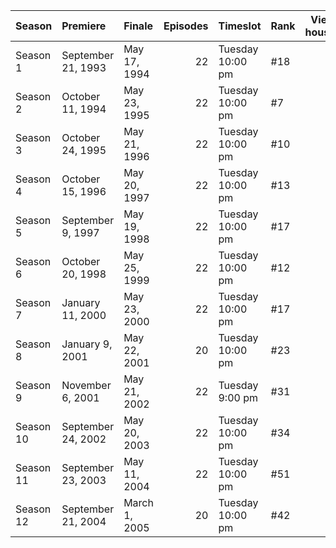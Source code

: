 | Season    | Premiere           | Finale        |   Episodes | Timeslot         | Rank   |   Viewers (in households) |
|:----------|:-------------------|:--------------|-----------:|:-----------------|:-------|--------------------------:|
| Season 1  | September 21, 1993 | May 17, 1994  |         22 | Tuesday 10:00 pm | #18    |                      13   |
| Season 2  | October 11, 1994   | May 23, 1995  |         22 | Tuesday 10:00 pm | #7     |                      15.7 |
| Season 3  | October 24, 1995   | May 21, 1996  |         22 | Tuesday 10:00 pm | #10    |                      13.5 |
| Season 4  | October 15, 1996   | May 20, 1997  |         22 | Tuesday 10:00 pm | #13    |                      12.1 |
| Season 5  | September 9, 1997  | May 19, 1998  |         22 | Tuesday 10:00 pm | #17    |                      10.5 |
| Season 6  | October 20, 1998   | May 25, 1999  |         22 | Tuesday 10:00 pm | #12    |                      10.4 |
| Season 7  | January 11, 2000   | May 23, 2000  |         22 | Tuesday 10:00 pm | #17    |                      15.5 |
| Season 8  | January 9, 2001    | May 22, 2001  |         20 | Tuesday 10:00 pm | #23    |                      16.2 |
| Season 9  | November 6, 2001   | May 21, 2002  |         22 | Tuesday 9:00 pm  | #31    |                      12.3 |
| Season 10 | September 24, 2002 | May 20, 2003  |         22 | Tuesday 10:00 pm | #34    |                      11.3 |
| Season 11 | September 23, 2003 | May 11, 2004  |         22 | Tuesday 10:00 pm | #51    |                       9.9 |
| Season 12 | September 21, 2004 | March 1, 2005 |         20 | Tuesday 10:00 pm | #42    |                      10.1 |